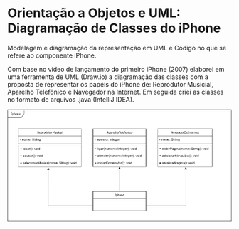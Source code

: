 # Orientação a Objetos e UML: Diagramação de Classes do iPhone #
Modelagem e diagramação da representação em UML e Código no que se refere ao componente iPhone.

Com base no vídeo de lançamento do primeiro iPhone (2007) elaborei em uma ferramenta de UML (Draw.io) a diagramação das classes com a proposta de representar os papéis do iPhone de: Reprodutor Musicial, Aparelho Telefônico e Navegador na Internet. Em seguida criei as classes no formato de arquivos .java (IntelliJ IDEA).

<img src="https://github.com/halangbacca/dio-trilha-java-poo/blob/main/uml/UML%20iPhone.png"/>
